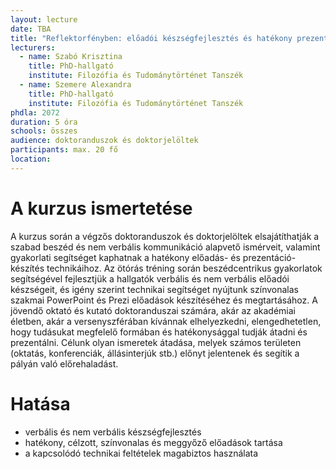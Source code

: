 ```yaml
---
layout: lecture
date: TBA
title: "Reflektorfényben: előadói készségfejlesztés és hatékony prezentáció-készítés"
lecturers:
  - name: Szabó Krisztina
    title: PhD-hallgató
    institute: Filozófia és Tudománytörténet Tanszék
  - name: Szemere Alexandra
    title: PhD-hallgató
    institute: Filozófia és Tudománytörténet Tanszék
phdla: 2072
duration: 5 óra
schools: összes
audience: doktoranduszok és doktorjelöltek
participants: max. 20 fő
location: 
---
```


# A kurzus ismertetése

A kurzus során a végzős doktoranduszok és doktorjelöltek elsajátíthatják a szabad beszéd és nem verbális kommunikáció alapvető ismérveit, valamint gyakorlati segítséget kaphatnak a hatékony előadás- és prezentáció-készítés technikáihoz. Az ötórás tréning során beszédcentrikus gyakorlatok segítségével fejlesztjük a hallgatók verbális és nem verbális előadói készségeit, és igény szerint technikai segítséget nyújtunk színvonalas szakmai PowerPoint és Prezi előadások készítéséhez és megtartásához. A jövendő oktató és kutató doktoranduszai számára, akár az akadémiai életben, akár a versenyszférában kívánnak elhelyezkedni, elengedhetetlen, hogy tudásukat megfelelő formában és hatékonysággal tudják átadni és prezentálni. Célunk olyan ismeretek átadása, melyek számos területen (oktatás, konferenciák, állásinterjúk stb.) előnyt jelentenek és segítik a pályán való előrehaladást.

# Hatása

* verbális és nem verbális készségfejlesztés
* hatékony, célzott, színvonalas és meggyőző előadások tartása
* a kapcsolódó technikai feltételek magabiztos használata
